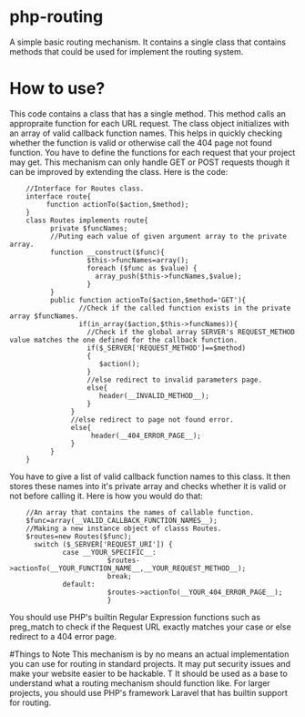 # php-routing
A simple basic routing mechanism. It contains a single class that contains methods that could be used for implement the routing system.

# How to use?
This code contains a class that has a single method. This method calls an appropraite function for each URL request. The class object initializes with an array of valid callback function names. This helps in quickly checking whether the function is valid or otherwise call the 404 page not found function. You have to define the functions for each request that your project may get. This mechanism can only handle GET or POST requests though it can be improved by extending the class. 
Here is the code:

        //Interface for Routes class.
        interface route{
             function actionTo($action,$method);
        }
        class Routes implements route{
              private $funcNames;
              //Puting each value of given argument array to the private array.
              function __construct($func){
                       $this->funcNames=array();
                       foreach ($func as $value) {
                         array_push($this->funcNames,$value);
                       }
              }
              public function actionTo($action,$method='GET'){
                     //Check if the called function exists in the private array $funcNames.
                     if(in_array($action,$this->funcNames)){
                       //Check if the global array SERVER's REQUEST_METHOD value matches the one defined for the callback function.
                       if($_SERVER['REQUEST_METHOD']==$method)
                       {
                          $action();
                       }
                       //else redirect to invalid parameters page.
                       else{
                          header(__INVALID_METHOD__);
                       }
                   }
                   //else redirect to page not found error.
                   else{
                        header(__404_ERROR_PAGE__);
                   }
              }
        }
        
You have to give a list of valid callback function names to this class. It then stores these names into it's private array and checks whether it is valid or not before calling it. 
Here is how you would do that:        


        //An array that contains the names of callable function.
        $func=array(__VALID_CALLBACK_FUNCTION_NAMES__);
        //Making a new instance object of classs Routes.
        $routes=new Routes($func);
          switch ($_SERVER['REQUEST_URI']) {
                 case __YOUR_SPECIFIC__:
                            $routes->actionTo(__YOUR_FUNCTION_NAME__,__YOUR_REQUEST_METHOD__);
                            break;
                 default:
                            $routes->actionTo(__YOUR_404_ERROR_PAGE__);
                            }
  
 You should use PHP's builtin Regular Expression functions such as preg_match to check if the Request URL exactly matches your case or else redirect to a 404 error page. 
 
 #Things to Note
 This mechanism is by no means an actual implementation you can use for routing in standard projects. It may put security issues and make your website easier to be hackable. T
 It should be used as a base to understand what a routing mechanism should function like. 
 For larger projects, you should use PHP's framework Laravel that has builtin support for routing. 
